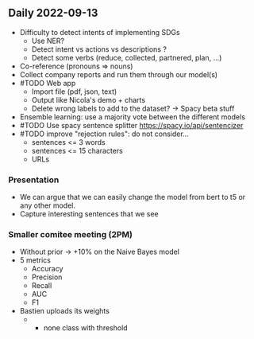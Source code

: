 ## Daily 2022-09-13
- Difficulty to detect intents of implementing SDGs
	- Use NER?
	- Detect intent vs actions vs descriptions ?
	- Detect some verbs (reduce, collected, partnered, plan, ...)
- Co-reference (pronouns => nouns)
- Collect company reports and run them through our model(s)
- #TODO Web app 
	- Import file (pdf, json, text)
	- Output like Nicola's demo + charts
	- Delete wrong labels to add to the dataset? -> Spacy beta stuff
- Ensemble learning: use a majority vote between the different models
- #TODO Use spacy sentence splitter https://spacy.io/api/sentencizer
- #TODO improve "rejection rules": do not consider... 
	- sentences <= 3 words
	- sentences <= 15 characters
	- URLs

### Presentation
- We can argue that we can easily change the model from bert to t5 or any other model.
- Capture interesting sentences that we see

### Smaller comitee meeting (2PM)
- Without prior -> +10% on the Naive Bayes model
- 5 metrics
	- Accuracy
	- Precision
	- Recall
	- AUC
	- F1
- Bastien uploads its weights
	- + none class with threshold